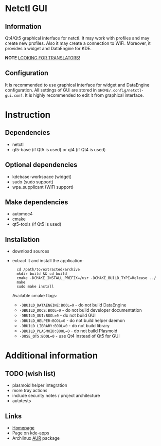 Netctl GUI
==========

Information
-----------

Qt4/Qt5 graphical interface for netctl. It may work with profiles and may create new profiles. Also it may create a connection to WiFi. Moreover, it provides a widget and DataEngine for KDE.

**NOTE** [LOOKING FOR TRANSLATORS!](https://github.com/arcan1s/netctl-gui/issues/3)

Configuration
-------------

It is recommended to use graphical interface for widget and DataEngine configuration. All settings of GUI are stored in `$HOME/.config/netctl-gui.conf`. It is highly recommended to edit it from graphical interface.

Instruction
===========

Dependencies
------------

* netctl
* qt5-base (if Qt5 is used) or qt4 (if Qt4 is used)

Optional dependencies
---------------------

* kdebase-workspace (widget)
* sudo (sudo support)
* wpa_supplicant (WiFi support)

Make dependencies
-----------------

* automoc4
* cmake
* qt5-tools (if Qt5 is used)

Installation
------------

* download sources
* extract it and install the application:

        cd /path/to/extracted/archive
        mkdir build && cd build
        cmake -DCMAKE_INSTALL_PREFIX=/usr -DCMAKE_BUILD_TYPE=Release ../
        make
        sudo make install

  Available cmake flags:

  * `-DBUILD_DATAENGINE:BOOL=0` - do not build DataEngine
  * `-DBUILD_DOCS:BOOL=0` - do not build developer documentation
  * `-DBUILD_GUI:BOOL=0` - do not build GUI
  * `-DBUILD_HELPER:BOOL=0` - do not build helper daemon
  * `-DBUILD_LIBRARY:BOOL=0` - do not build library
  * `-DBUILD_PLASMOID:BOOL=0` - do not build Plasmoid
  * `-DUSE_QT5:BOOL=0` - use Qt4 instead of Qt5 for GUI

Additional information
======================

TODO (wish list)
----------------

* plasmoid helper integration
* more tray actions
* include security notes / project architecture
* autotests

Links
-----

* [Homepage](http://arcanis.name/projects/netctl-gui)
* Page on [kde-apps](http://kde-apps.org/content/show.php?content=164490)
* Archlinux [AUR](https://aur.archlinux.org/pkgbase/netctl-gui/) package
